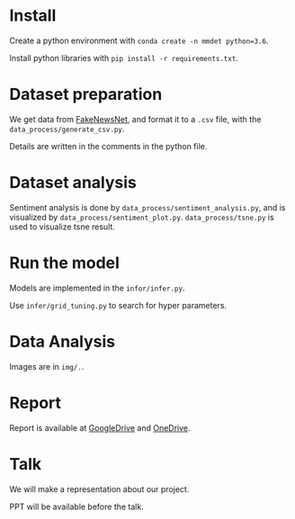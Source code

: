 # Install
Create a python environment with `conda create -n mmdet python=3.6`.

Install python libraries with `pip install -r requirements.txt`.

# Dataset preparation
We get data from [FakeNewsNet](https://github.com/KaiDMML/FakeNewsNet), and format it to a `.csv` file, with the `data_process/generate_csv.py`. 

Details are written in the comments in the python file.

# Dataset analysis
Sentiment analysis is done by `data_process/sentiment_analysis.py`, and is visualized by  `data_process/sentiment_plot.py`. `data_process/tsne.py` is used to visualize tsne result.

# Run the model
Models are implemented in the `infor/infer.py`.

Use `infer/grid_tuning.py` to search for hyper parameters.

# Data Analysis
Images are in `img/.`.

# Report
Report is available at [GoogleDrive](https://drive.google.com/file/d/1Ql60JlzvUKBmEKhUdS7m8VN1orMk9ld7/view?usp=sharing) and [OneDrive](https://1drv.ms/b/s!Ajer_CQyaDnzri5xBquIANhKgy01?e=Y2VekA).

# Talk
We will make a representation about our project.

PPT will be available before the talk.
